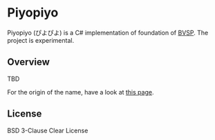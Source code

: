 # Piyopiyo

Piyopiyo (ぴよぴよ) is a C# implementation of foundation of [BVSP](https://github.com/hozuki/beatmap-visualization-server-protocol). The project is experimental.

## Overview

TBD

For the origin of the name, have a look at [this page](https://www.project-imas.com/wiki/Piyopiyo).

## License

BSD 3-Clause Clear License
